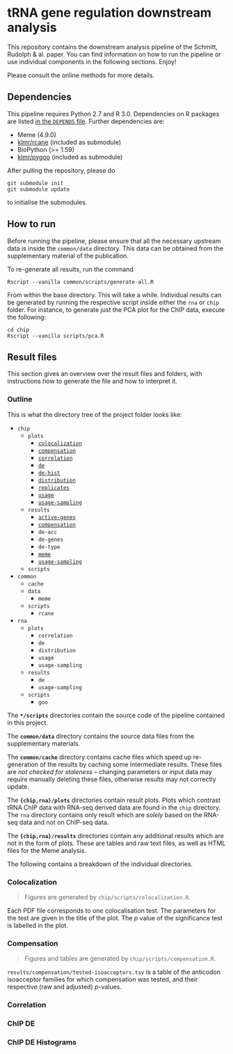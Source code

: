 tRNA gene regulation downstream analysis
========================================

This repository contains the downstream analysis pipeline of the Schmitt,
Rudolph & al. paper. You can find information on how to run the pipeline or use
individual components in the following sections. Enjoy!

Please consult the online methods for more details.

Dependencies
------------

This pipeline requires Python 2.7 and R 3.0. Dependencies on R packages are
listed [in the `DEPENDS` file](https://github.com/klmr/trna/blob/master/DEPENDS).
Further dependencies are:

* Meme (4.9.0)
* [klmr/rcane][] (included as submodule)
* BioPython (>= 1.59)
* [klmr/pygoo][] (included as submodule)

[klmr/rcane]: https://github.com/klmr/rcane/tree/trna-project
[klmr/pygoo]: https://bitbucket.org/klmr/pygoo/src/?at=trna-project

After pulling the repository, please do

```shell
git submodule init
git submodule update
```

to initialise the submodules.

How to run
----------

Before running the pipeline, please ensure that all the necessary upstream data
is inside the `common/data` directory. This data can be obtained from the
supplementary material of the publication.

To re-generate all results, run the command

```shell
Rscript --vanilla common/scripts/generate-all.R
```

From within the base directory. This will take a while. Individual results can
be generated by running the respective script inside either the `rna` or `chip`
folder. For instance, to generate just the PCA plot for the ChIP data, execute
the following:

```shell
cd chip
Rscript --vanilla scripts/pca.R
```

Result files
------------

This section gives an overview over the result files and folders, with
instructions how to generate the file and how to interpret it.

### Outline

This is what the  directory tree of the project folder looks like:

<!--
tree -d -L 3 | tail -n +2 | sed '$d' | tr -d '│─' | tr '├└' '*' | sed 's/[[:space:]]/ /g' | sed 's/^\( *\* \)\(.*\)/\1`\2`/'
-->

* `chip`
   * `plots`
      * [`colocalization`](#colocalization)
      * [`compensation`](#compensation)
      * [`correlation`](#correlation)
      * [`de`](#chip-de)
      * [`de-hist`](#chip-de-histograms)
      * [`distribution`](#chip-distribution)
      * [`replicates`](#chip-replicates)
      * [`usage`](#chip-usage)
      * [`usage-sampling`](#chip-usage-sampling)
   * `results`
      * [`active-genes`](#active-genes)
      * [`compensation`](#compensation)
      * `de-acc`
      * `de-genes`
      * `de-type`
      * [`meme`](#meme)
      * [`usage-sampling`](#chip-usage-sampling)
   * `scripts`
* `common`
   * `cache`
   * `data`
      * `meme`
   * `scripts`
       * `rcane`
* `rna`
    * `plots`
       * `correlation`
       * `de`
       * `distribution`
       * `usage`
       * `usage-sampling`
    * `results`
       * `de`
       * `usage-sampling`
    * `scripts`
        * `goo`

<!-- -->

The **`*/scripts`** directories contain the source code of the pipeline contained in
this project.

The **`common/data`** directory contains the source data files from the
supplementary materials.

The **`common/cache`** directory contains cache files which speed up re-generation
of the results by caching some intermediate results. These files are *not
checked for staleness* – changing parameters or input data may require manually
deleting these files, otherwise results may not correctly update.

<!--
    Curious bug: replacing <code>…</code> with `…` in the following paragraph
    causes the intial ``**`plots`**`` to be rendered with verbatim `**` rather
    than in bold. GFM FTW.
-->

The **`{chip,rna}/plots`** directories contain result plots. Plots which
contrast tRNA ChIP data with RNA-seq derived data are found in the
<code>chip</code> directory. The <code>rna</code> directory contains only result
which are *solely* based on the RNA-seq data and not on ChIP-seq data.

The **`{chip,rna}/results`** directories contain any additional results which
are not in the form of plots. These are tables and raw text files, as well as
HTML files for the Meme analysis.

The following contains a breakdown of the individual directories.

### Colocalization

> Figures are generated by `chip/scripts/colocalization.R`.

Each PDF file corresponds to one colocalisation test. The parameters for the
test are given in the title of the plot. The <i>p</i> value of the significance
test is labelled in the plot.

### Compensation

> Figures and tables are generated by `chip/scripts/compensation.R`.

`results/compensation/tested-isoacceptors.tsv` is a table of the anticodon
isoacceptor families for which compensation was tested, and their respective
(raw and adjusted) <i>p</i>-values.

### Correlation

### ChIP DE

### ChIP DE Histograms
